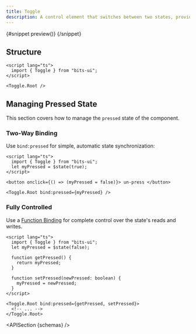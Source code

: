 ```yaml
---
title: Toggle
description: A control element that switches between two states, providing a binary choice.
---
```


<script>
	import { APISection, ComponentPreviewV2, ToggleDemo } from '$lib/components/index.js'
	let { schemas } = $props()
</script>

<ComponentPreviewV2 name="toggle-demo" componentName="Toggle">

{#snippet preview()}
<ToggleDemo />
{/snippet}

</ComponentPreviewV2>

## Structure

```svelte
<script lang="ts">
  import { Toggle } from "bits-ui";
</script>

<Toggle.Root />
```

## Managing Pressed State

This section covers how to manage the `pressed` state of the component.

### Two-Way Binding

Use `bind:pressed` for simple, automatic state synchronization:

```svelte
<script lang="ts">
  import { Toggle } from "bits-ui";
  let myPressed = $state(true);
</script>

<button onclick={() => (myPressed = false)}> un-press </button>

<Toggle.Root bind:pressed={myPressed} />
```

### Fully Controlled

Use a [Function Binding](https://svelte.dev/docs/svelte/bind#Function-bindings) for complete control over the state's reads and writes.

```svelte
<script lang="ts">
  import { Toggle } from "bits-ui";
  let myPressed = $state(false);

  function getPressed() {
    return myPressed;
  }

  function setPressed(newPressed: boolean) {
    myPressed = newPressed;
  }
</script>

<Toggle.Root bind:pressed={getPressed, setPressed}>
  <!-- ... -->
</Toggle.Root>
```

<APISection {schemas} />

